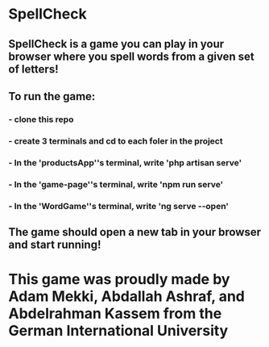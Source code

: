 # SpellCheck
## SpellCheck is a game you can play in your browser where you spell words from a given set of letters!

## To run the game:
### - clone this repo
### - create 3 terminals and cd to each foler in the project
### - In the 'productsApp''s terminal, write 'php artisan serve'
### - In the 'game-page''s terminal, write 'npm run serve'
### - In the 'WordGame''s terminal, write 'ng serve --open'
## The game should open a new tab in your browser and start running!

# This game was proudly made by Adam Mekki, Abdallah Ashraf, and Abdelrahman Kassem from the German International University
